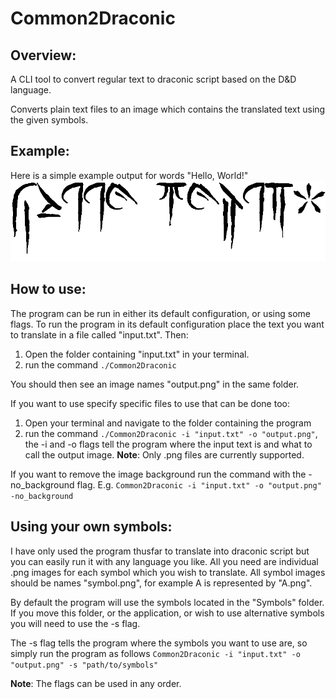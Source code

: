# Common2Draconic

## Overview:
A CLI tool to convert regular text to draconic script based on the D&amp;D language.

Converts plain text files to an image which contains the translated text using the given symbols.

## Example:
Here is a simple example output for words "Hello, World!"
</br>
![Example of draconic script image output for the words, "Hello, World!"](/example.png)

## How to use:
The program can be run in either its default configuration, or using some flags.
To run the program in its default configuration place the text you want to translate in a file called "input.txt".
Then:
1. Open the folder containing "input.txt" in your terminal.
2. run the command `./Common2Draconic`

You should then see an image names "output.png" in the same folder.

If you want to use specify specific files to use that can be done too:
1. Open your terminal and navigate to the folder containing the program
2. run the command `./Common2Draconic -i "input.txt" -o "output.png"`, the -i and -o flags tell the program where the input text is and what to call the output image.
**Note**: Only .png files are currently supported.

If you want to remove the image background run the command with the -no_background flag. E.g. `Common2Draconic -i "input.txt" -o "output.png" -no_background`

## Using your own symbols:
I have only used the program thusfar to translate into draconic script but you can easily run it with any language you like. All you need are individual .png images for each symbol which you wish to translate. All symbol images should be names "symbol.png", for example A is represented by "A.png".

By default the program will use the symbols located in the "Symbols" folder. If you move this folder, or the application, or wish to use alternative symbols you will need to use the -s flag.

The -s flag tells the program where the symbols you want to use are, so simply run the program as follows `Common2Draconic -i "input.txt" -o "output.png" -s "path/to/symbols"`

**Note**: The flags can be used in any order.
